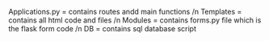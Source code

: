 Applications.py = contains routes andd main functions /n
Templates = contains all html code and files /n
Modules = contains forms.py file which is the flask form code /n
DB = contains sql database script
